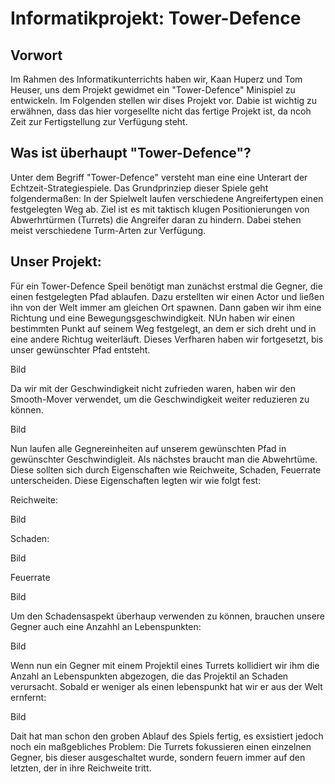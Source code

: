 Informatikprojekt: Tower-Defence
=
## Vorwort
Im Rahmen des Informatikunterrichts haben wir, Kaan Huperz und Tom Heuser, uns dem Projekt gewidmet ein "Tower-Defence" 
Minispiel zu entwickeln. Im Folgenden stellen wir dises Projekt vor. Dabie ist wichtig zu erwähnen, dass das hier vorgesellte
nicht das fertige Projekt ist, da ncoh Zeit zur Fertigstellung zur Verfügung steht. 

## Was ist überhaupt "Tower-Defence"?
Unter dem Begriff "Tower-Defence" versteht man eine eine Unterart der Echtzeit-Strategiespiele. Das Grundprinziep dieser Spiele
geht folgendermaßen: In der Spielwelt laufen verschiedene Angreifertypen einen festgelegten Weg ab. Ziel ist es mit taktisch klugen 
Positionierungen von Abwerhrtürmen (Turrets) die Angreifer daran zu hindern. Dabei stehen meist verschiedene Turm-Arten 
zur Verfügung. 

## Unser Projekt:
Für ein Tower-Defence Speil benötigt man zunächst erstmal die Gegner, die einen festgelegten Pfad ablaufen. Dazu erstellten wir 
einen Actor und ließen ihn von der Welt immer am gleichen Ort spawnen. Dann gaben wir ihm eine Richtung und eine 
Bewegungsgeschwindigkeit. NUn haben wir einen bestimmten Punkt auf seinem Weg festgelegt, an dem er sich dreht und in eine andere
Richtug weiterläuft. Dieses Verfharen haben wir fortgesetzt, bis unser gewünschter Pfad entsteht. 

Bild

Da wir mit der Geschwindigkeit nicht zufrieden waren, haben wir den Smooth-Mover verwendet, um die Geschwindigkeit weiter reduzieren zu können. 

Bild

Nun laufen alle Gegnereinheiten auf unserem gewünschten Pfad in gewünschter Geschwindigleit. Als nächstes braucht man die 
Abwehrtüme. Diese sollten sich durch Eigenschaften wie Reichweite, Schaden, Feuerrate unterscheiden. Diese Eigenschaften 
legten wir wie folgt fest:

Reichweite:

Bild

Schaden:

Bild

Feuerrate

Bild

Um den Schadensaspekt überhaup verwenden zu können, brauchen unsere Gegner auch eine Anzahhl an Lebenspunkten:

Bild

Wenn nun ein Gegner mit einem Projektil eines Turrets kollidiert wir ihm die Anzahl an Lebenspunkten abgezogen, die das 
Projektil an Schaden verursacht. Sobald er weniger als einen lebenspunkt hat wir er aus der Welt ernfernt:

Bild

Dait hat man schon den groben Ablauf des Spiels fertig, es exsistiert jedoch noch ein maßgebliches Problem: Die Turrets 
fokussieren einen einzelnen Gegner, bis dieser ausgeschaltet wurde, sondern feuern immer auf den letzten, der in ihre Reichweite
tritt.
